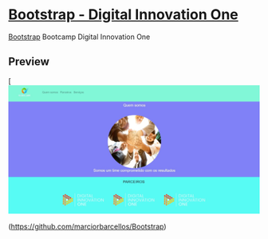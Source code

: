 # [Bootstrap - Digital Innovation One](https://github.com/marciorbarcellos/bootstrap)

[Bootstrap](https://github.com/marciorbarcellos/Bootstrap) Bootcamp Digital Innovation One


## Preview

[![Bootstrap Preview](https://github.com/marciorbarcellos/Bootstrap/blob/master/img/bootstrap.jpg)


(https://github.com/marciorbarcellos/Bootstrap)

